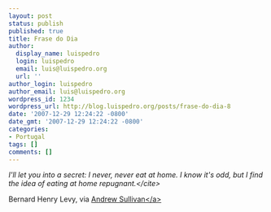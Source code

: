 ```yaml
---
layout: post
status: publish
published: true
title: Frase do Dia
author:
  display_name: luispedro
  login: luispedro
  email: luis@luispedro.org
  url: ''
author_login: luispedro
author_email: luis@luispedro.org
wordpress_id: 1234
wordpress_url: http://blog.luispedro.org/posts/frase-do-dia-8
date: '2007-12-29 12:24:22 -0800'
date_gmt: '2007-12-29 12:24:22 -0800'
categories:
- Portugal
tags: []
comments: []
---
```

<p><cite>I'll let you into a secret: I never, never eat at home. I know it's odd, but I find the idea of eating at home repugnant.<&#47;cite></p>
<p>Bernard Henry Levy, via <a href="http:&#47;&#47;andrewsullivan.theatlantic.com&#47;the_daily_dish&#47;2007&#47;01&#47;poseur_alert.html">Andrew Sullivan<&#47;a></p>
